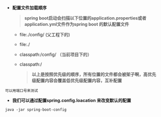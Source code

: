 - **配置文件加载顺序**

  > **spring boot启动会扫描以下位置的application.properties或者application.yml文件作为spring boot 的默认配置文件**

  - file:./config/   (父工程下的)

  - file:./

  - classpath:/config/   （当前项目下的）

  - classpath:/

    > **以上是按照优先级的顺序，所有位置的文件都会被架子啊，高优先级配置内容会覆盖低优先级配置内容，互补配置**

```
可以用端口号来测试
```

- **我们可以通过配置spring.config.loacation 来改变默认的配置**

```
java -jar spring-boot-config
```

